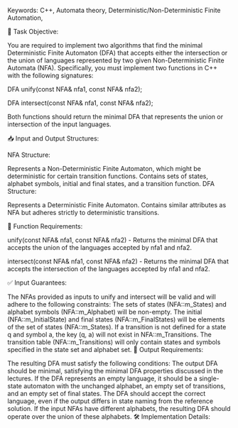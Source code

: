 Keywords: C++, Automata theory, Deterministic/Non-Deterministic Finite Automation, 

📝 Task Objective:

You are required to implement two algorithms that find the minimal Deterministic Finite Automaton (DFA) that accepts either the intersection or the union of languages represented by two given Non-Deterministic Finite Automata (NFA). Specifically, you must implement two functions in C++ with the following signatures:

DFA unify(const NFA& nfa1, const NFA& nfa2);

DFA intersect(const NFA& nfa1, const NFA& nfa2);

Both functions should return the minimal DFA that represents the union or intersection of the input languages.

📥 Input and Output Structures:

NFA Structure:

Represents a Non-Deterministic Finite Automaton, which might be deterministic for certain transition functions.
Contains sets of states, alphabet symbols, initial and final states, and a transition function.
DFA Structure:

Represents a Deterministic Finite Automaton.
Contains similar attributes as NFA but adheres strictly to deterministic transitions.

📌 Function Requirements:

unify(const NFA& nfa1, const NFA& nfa2) - Returns the minimal DFA that accepts the union of the languages accepted by nfa1 and nfa2.

intersect(const NFA& nfa1, const NFA& nfa2) - Returns the minimal DFA that accepts the intersection of the languages accepted by nfa1 and nfa2.

✅ Input Guarantees:

The NFAs provided as inputs to unify and intersect will be valid and will adhere to the following constraints:
The sets of states (NFA::m_States) and alphabet symbols (NFA::m_Alphabet) will be non-empty.
The initial (NFA::m_InitialState) and final states (NFA::m_FinalStates) will be elements of the set of states (NFA::m_States).
If a transition is not defined for a state q and symbol a, the key (q, a) will not exist in NFA::m_Transitions.
The transition table (NFA::m_Transitions) will only contain states and symbols specified in the state set and alphabet set.
🎯 Output Requirements:

The resulting DFA must satisfy the following conditions:
The output DFA should be minimal, satisfying the minimal DFA properties discussed in the lectures.
If the DFA represents an empty language, it should be a single-state automaton with the unchanged alphabet, an empty set of transitions, and an empty set of final states.
The DFA should accept the correct language, even if the output differs in state naming from the reference solution.
If the input NFAs have different alphabets, the resulting DFA should operate over the union of these alphabets.
🛠️ Implementation Details:
